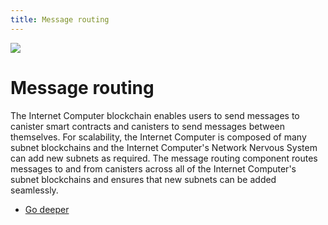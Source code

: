 ```yaml
---
title: Message routing
---
```


![](/img/how-it-works/message-routing.600x300.jpg)

# Message routing

The Internet Computer blockchain enables users to send messages to canister smart contracts and canisters to send messages between themselves. For scalability, the Internet Computer is composed of many subnet blockchains and the Internet Computer's Network Nervous System can add new subnets as required. The message routing component routes messages to and from canisters across all of the Internet Computer's subnet blockchains and ensures that new subnets can be added seamlessly.

- [Go deeper](/how-it-works/message-routing/)
